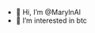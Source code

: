 - 👋 Hi, I’m @MarylnAl
- 👀 I’m interested in btc

<!---
MarylnAl/MarylnAl is a ✨ special ✨ repository because its `README.md` (this file) appears on your GitHub profile.
You can click the Preview link to take a look at your changes.
--->
